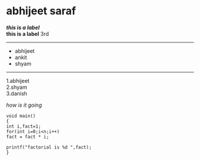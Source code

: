 **abhijeet saraf**
===
***this is a label***  
******this is a label******
3rd

---
* abhijeet  
* ankit  
* shyam  

---

1.abhijeet  
2.shyam  
3.danish  

*how is it going*

```
void main()
{
int i,fact=1;
for(int i=0;i<n;i++)
fact = fact * i;

printf("factorial is %d ",fact);
}
```

